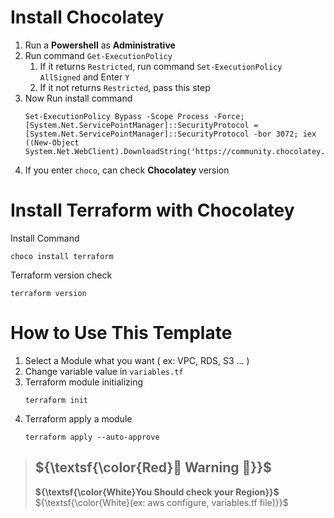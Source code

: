 # Install Chocolatey
1. Run a **Powershell** as **Administrative**
2. Run command `Get-ExecutionPolicy`
    1. If it returns `Restricted`, run command `Set-ExecutionPolicy AllSigned` and Enter `Y`
    2. If it not returns `Restricted`, pass this step
3. Now Run install command
    ```
    Set-ExecutionPolicy Bypass -Scope Process -Force; [System.Net.ServicePointManager]::SecurityProtocol = [System.Net.ServicePointManager]::SecurityProtocol -bor 3072; iex ((New-Object System.Net.WebClient).DownloadString('https://community.chocolatey.org/install.ps1'))
    ```
4. If you enter `choco`, can check **Chocolatey** version


# Install Terraform with Chocolatey
Install Command
```
choco install terraform
```
Terraform version check
```
terraform version
```


# How to Use This Template
1. Select a Module what you want ( ex: VPC, RDS, S3 ... )
2. Change variable value in `variables.tf`
3. Terraform module initializing
    ```
    terraform init
    ```
4. Terraform apply a module
    ```
    terraform apply --auto-approve
    ```



> ## ${\textsf{\color{Red}🚧 Warning 🚧}}$
> **${\textsf{\color{White}You Should check your Region}}$**  
> ${\textsf{\color{White}(ex: aws configure, variables.tf file)}}$